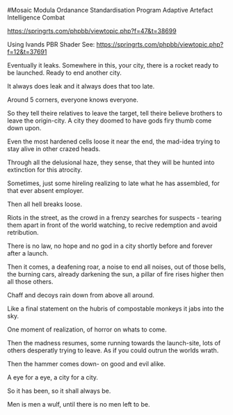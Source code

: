 #Mosaic
Modula Ordanance Standardisation Program Adaptive Artefact Intelligence Combat

https://springrts.com/phpbb/viewtopic.php?f=47&t=38699

Using Ivands PBR Shader 
See: https://springrts.com/phpbb/viewtopic.php?f=12&t=37691

Eventually it leaks.
Somewhere in this, your city, there is a rocket ready to be launched. Ready to end another city.

It always does leak and it always does that too late.

Around 5 corners, everyone knows everyone.

So they tell theire relatives to leave the target, tell theire believe brothers to leave the origin-city. A city they doomed to have gods firy thumb come down upon.

Even the most hardened cells loose it near the end, the mad-idea trying to stay alive in other crazed heads.

Through all the delusional haze, they sense, that they will be hunted into extinction for this atrocity.

Sometimes, just some hireling realizing to late what he has assembled, for that ever absent employer.

Then all hell breaks loose.

Riots in the street, as the crowd in a frenzy searches for suspects - tearing them apart in front of
the world watching, to recive redemption and avoid retribution.

There is no law, no hope and no god in a city shortly before and forever after a launch.

Then it comes, a deafening roar, a noise to end all noises, out of those bells, the burning cars, already darkening the sun, a pillar of fire rises higher then all those others.

Chaff and decoys rain down from above all around.

Like a final statement on the hubris of compostable monkeys it jabs into the sky.

One moment of realization, of horror on whats to come.

Then the madness resumes, some running towards the launch-site, lots of others desperatly trying to leave. As if you could outrun the worlds wrath.

Then the hammer comes down- on good and evil alike.

A eye for a eye, a city for a city.

So it has been, so it shall always be.

Men is men a wulf, until there is no men left to be.